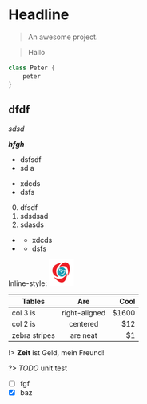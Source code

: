 # Headline

> An awesome project.

> Hallo

```java
class Peter {
	peter
}

```
## dfdf
*sdsd*

***hfgh***
- dsfsdf
- sd a

* xdcds
* dsfs

0. dfsdf
0. sdsdsad
0. sdasds

- - xdcds
- - dsfs

Inline-style: 
![alt text](_media/Oikya_Front_Logo_smal.png ':size=60x60')



| Tables        | Are           | Cool  |
| ------------- |:-------------:| -----:|
| col 3 is      | right-aligned | $1600 |
| col 2 is      | centered      |   $12 |
| zebra stripes | are neat      |    $1 |

!> **Zeit** ist Geld, mein Freund!

?> _TODO_ unit test

- [ ] fgf
- [x] baz